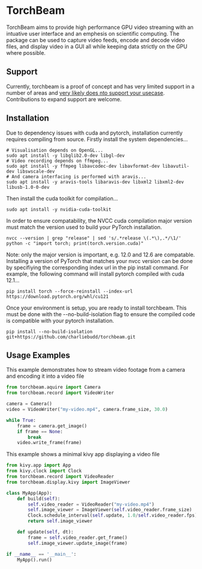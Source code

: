 # TorchBeam
TorchBeam aims to provide high performance GPU video streaming with an intuative user interface and an emphesis on scientific computing.
The package can be used to capture video feeds, encode and decode video files, and display video in a GUI all while keeping data strictly on the GPU where possible.

## Support
Currently, torchbeam is a proof of concept and has very limited support in a number of areas and <ins>very likely does nto support your usecase</ins>. Contributions to expand support are welcome.

## Installation
Due to dependency issues with cuda and pytorch, installation currently requires compiling from source.
Firstly install the system dependencies...
```
# Visualisation depends on OpenGL...
sudo apt install -y libglib2.0-dev libgl-dev
# Video recording depends on ffmpeg...
sudo apt install -y ffmpeg libavcodec-dev libavformat-dev libavutil-dev libswscale-dev
# And camera interfacing is performed with aravis...
sudo apt install -y aravis-tools libaravis-dev libxml2 libxml2-dev libusb-1.0-0-dev
```
Then install the cuda toolkit for compilation...
```
sudo apt install -y nvidia-cuda-toolkit
```
In order to ensure compatability, the NVCC cuda compilation major version must match the version used to build your PyTorch installation.
```
nvcc --version | grep "release" | sed 's/.*release \(.*\),.*/\1/'
python -c "import torch; print(torch.version.cuda)"
```
Note: only the major version is important, e.g. 12.0 and 12.6 are compatable.
Installing a version of PyTorch that matches your nvcc version can be done by specifiying the corresponding index url in the pip install command.
For example, the following command will install pytorch compiled with cuda 12.1...
```
pip install torch --force-reinstall --index-url https://download.pytorch.org/whl/cu121
```

Once your environment is setup, you are ready to install torchbeam. This must be done with the --no-build-isolation flag to ensure the compiled code is compatible with your pytorch installation.
```
pip install --no-build-isolation git+https://github.com/charliebudd/torchbeam.git
```


## Usage Examples
This example demonstrates how to stream video footage from a camera and encoding it into a video file
```Python
from torchbeam.aquire import Camera
from torchbeam.record import VideoWriter

camera = Camera()
video = VideoWriter("my-video.mp4", camera.frame_size, 30.0)

while True:
    frame = camera.get_image()
    if frame == None:
        break
    video.write_frame(frame)
```

This example shows a minimal kivy app displaying a video file
```Python
from kivy.app import App
from kivy.clock import Clock
from torchbeam.record import VideoReader
from torchbeam.display.kivy import ImageViewer

class MyApp(App):
    def build(self):
        self.video_reader = VideoReader("my-video.mp4")
        self.image_viewer = ImageViewer(self.video_reader.frame_size)
        Clock.schedule_interval(self.update, 1.0/self.video_reader.fps)
        return self.image_viewer

    def update(self, dt):
        frame = self.video_reader.get_frame()
        self.image_viewer.update_image(frame)

if __name__ == '__main__':
    MyApp().run()
```
